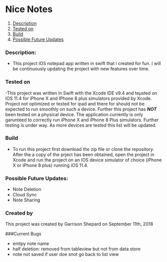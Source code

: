 # Nice Notes 

1. [Description](#description)
2. [Tested on](#tested-on)
3. [Build](#build)
4. [Possible Future Updates](#possible-future-updates)

###  Description:
- This project iOS notepad app written in swift that i created for fun. 
I will be continuously updating the project with new features over time.  

### Tested on
-This project was written in Swift with the Xcode IDE  v9.4 and teµsted on IOS 11.4 for iPhone X and IPhone 8 plus simulators provided by Xcode. Project not optimized or tested for ipad and there for should not be expected to run smoothly on such a device. Further this project has ***NOT*** been tested on a physical device. The application currently is only garunteed to correctly  run iPhone X and iPhone 8 Plus simulators. Further testing is under way. As more devices are tested this list will be updated. 

### Build
- To run this project first  download the zip file or clone the repository. After the a copy of the prject has been obtained, open the project in Xcode and run the project on an IOS device simulator of choice (iPhone X or iPhone 8 plus) running iOS 11.4.  

### Possible Future Updates:
- Note Deletion 
- Cloud Sync
- Note Sharing 

### Created by
This project was created by Garrison Shepard on September 11th,  2018 


###Current Bugs
 - emtpy note name
 - half deletion: removed from tableview but not from data store 
 - note not saved if user doe snot go back to list view 
